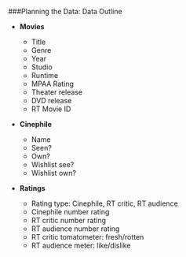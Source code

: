 ###Planning the Data: Data Outline

* **Movies**
  * Title
  * Genre
  * Year
  * Studio
  * Runtime
  * MPAA Rating
  * Theater release
  * DVD release
  * RT Movie ID

* **Cinephile**
  * Name
  * Seen?
  * Own?
  * Wishlist see?
  * Wishlist own?

* **Ratings**
  * Rating type: Cinephile, RT critic, RT audience
  * Cinephile number rating
  * RT critic number rating
  * RT audience number rating
  * RT critic tomatometer: fresh/rotten
  * RT audience meter: like/dislike
